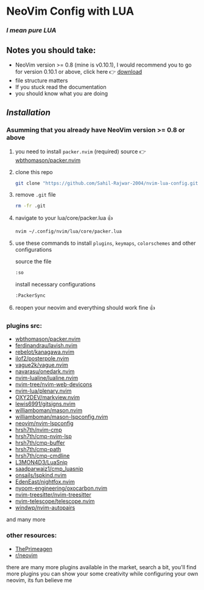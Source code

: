 # NeoVim Config with LUA

### ***I mean pure LUA***


## Notes you should take:
* NeoVim version >= 0.8 (mine is v0.10.1), I would recommend you to go for version 0.10.1 or above, click here 👉 [download](https://github.com/neovim/neovim/releases)
* file structure matters
* If you stuck read the documentation
* you should know what you are doing


## ***Installation***
### Asumming that you already have NeoVim version >= 0.8 or above
1. you need to install `packer.nvim` (required) source 👉 [wbthomason/packer.nvim](https://github.com/wbthomason/packer.nvim?tab=readme-ov-file#quickstart)
    
2. clone this repo

    ```bash
    git clone "https://github.com/Sahil-Rajwar-2004/nvim-lua-config.git" ~/.config/nvim
    ```

3. remove `.git` file

    ```bash
    rm -fr .git
    ```

4. navigate to your lua/core/packer.lua 👍
    ```bash
    nvim ~/.config/nvim/lua/core/packer.lua
    ```

5. use these commands to install `plugins`, `keymaps`, `colorschemes` and other configurations
     
     source the file
     ```bash
     :so
     ```

     install necessary configurations
     ```bash
     :PackerSync
     ```

6. reopen your neovim and everything should work fine  👍

### plugins src:
- [wbthomason/packer.nvim](https://github.com/wbthomason/packer.nvim)
- [ferdinandrau/lavish.nvim](https://github.com/ferdinandrau/lavish.nvim)
- [rebelot/kanagawa.nvim](https://github.com/rebelot/kanagawa.nvim)
- [ilof2/posterpole.nvim](https://github.com/ilof2/posterpole.nvim)
- [vague2k/vague.nvim](https://github.com/vague2k/vague.nvim)
- [navarasu/onedark.nvim](https://github.com/navarasu/onedark.nvim)
- [nvim-lualine/lualine.nvim](https://github.com/nvim-lualine/lualine.nvim)
- [nvim-tree/nvim-web-devicons](https://github.com/nvim-tree/nvim-web-devicons)
- [nvim-lua/plenary.nvim](https://github.com/nvim-lua/plenary.nvim)
- [OXY2DEV/markview.nvim](https://github.com/OXY2DEV/markview.nvim)
- [lewis6991/gitsigns.nvim](https://github.com/lewis6991/gitsigns.nvim)
- [williamboman/mason.nvim](https://github.com/williamboman/mason.nvim)
- [williamboman/mason-lspconfig.nvim](https://github.com/williamboman/mason-lspconfig.nvim)
- [neovim/nvim-lspconfig](https://github.com/neovim/nvim-lspconfig)
- [hrsh7th/nvim-cmp](https://github.com/hrsh7th/nvim-cmp)
- [hrsh7th/cmp-nvim-lsp](https://github.com/hrsh7th/cmp-nvim-lsp)
- [hrsh7th/cmp-buffer](https://github.com/hrsh7th/cmp-buffer)
- [hrsh7th/cmp-path](https://github.com/hrsh7th/cmp-path)
- [hrsh7th/cmp-cmdline](https://github.com/hrsh7th/cmp-cmdline)
- [L3MON4D3/LuaSnip](https://github.com/L3MON4D3/LuaSnip)
- [saadparwaiz1/cmp_luasnip](https://github.com/saadparwaiz1/cmp_luasnip)
- [onsails/lspkind.nvim](https://github.com/onsails/lspkind.nvim)
- [EdenEast/nightfox.nvim](https://github.com/EdenEast/nightfox.nvim)
- [nyoom-engineering/oxocarbon.nvim](https://github.com/nyoom-engineering/oxocarbon.nvim)
- [nvim-treesitter/nvim-treesitter](https://github.com/nvim-treesitter/nvim-treesitter)
- [nvim-telescope/telescope.nvim](https://github.com/nvim-telescope/telescope.nvim)
- [windwp/nvim-autopairs](https://github.com/windwp/nvim-autopairs)

and many more

### other resources:
* [ThePrimeagen](https://www.youtube.com/watch?v=w7i4amO_zaE)
* [r/neovim](https://www.reddit.com/r/neovim/)

there are many more plugins available in the market, search a bit, you'll find more plugins
you can show your some creativity while configuring your own neovim, its fun believe me

